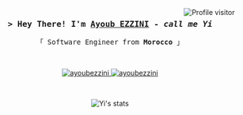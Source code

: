 <a href="https://komarev.com/ghpvc/?username=ayoubezzini">
  <img align="right" src="https://komarev.com/ghpvc/?username=ayoubezzini&label=Visitors&color=0e75b6&style=flat" alt="Profile visitor" />
</a>

<h3 align="center">
  <samp>&gt; Hey There! I'm
    <b><a target="_blank" href="https://ayoubezzini.github.io">Ayoub EZZINI</a></b> - <i>call me Yi</i>
  </samp>
</h3>

<p align="center"> 
  <samp>
    「 Software Engineer from <b>Morocco</b> 」
    <br>
  </samp>
</p>
<br>

<p align="center">
 <a href="https://ayoubezzini.github.io" target="blank">
  <img src="https://img.shields.io/badge/Website-DC143C?style=for-the-badge&logo=medium&logoColor=white" alt="ayoubezzini" />
 </a>
 <a href="https://linkedin.com/in/ayoubezzini" target="_blank">
  <img src="https://img.shields.io/badge/LinkedIn-0077B5?style=for-the-badge&logo=linkedin&logoColor=white" alt="ayoubezzini"/>
 </a>
</p>
<br/>

<p align="center">
  <img src="https://myreadme.vercel.app/api/embed/ayoubezzini?panels=userstatistics,toprepositories,toplanguages,commitgraph" alt="Yi's stats" />
</p>
